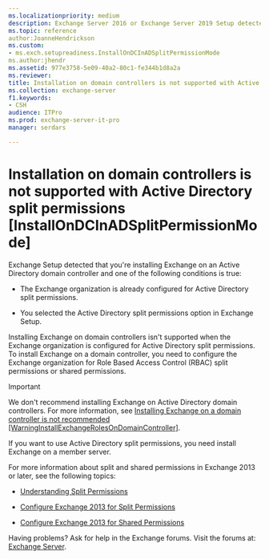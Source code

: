 ```yaml
---
ms.localizationpriority: medium
description: Exchange Server 2016 or Exchange Server 2019 Setup detected that you're installing Exchange on a domain controller in an Active Directory split permissions organization.
ms.topic: reference
author:JoanneHendrickson
ms.custom:
- ms.exch.setupreadiness.InstallOnDCInADSplitPermissionMode
ms.author:jhendr
ms.assetid: 977e3758-5e09-40a2-80c1-fe344b1d8a2a
ms.reviewer: 
title: Installation on domain controllers is not supported with Active Directory split permissions [InstallOnDCInADSplitPermissionMode]
ms.collection: exchange-server
f1.keywords:
- CSH
audience: ITPro
ms.prod: exchange-server-it-pro
manager: serdars

---
```


# Installation on domain controllers is not supported with Active Directory split permissions [InstallOnDCInADSplitPermissionMode]

Exchange Setup detected that you're installing Exchange on an Active Directory domain controller and one of the following conditions is true:

- The Exchange organization is already configured for Active Directory split permissions.

- You selected the Active Directory split permissions option in Exchange Setup.

Installing Exchange on domain controllers isn't supported when the Exchange organization is configured for Active Directory split permissions. To install Exchange on a domain controller, you need to configure the Exchange organization for Role Based Access Control (RBAC) split permissions or shared permissions.

> [!IMPORTANT]
> We don't recommend installing Exchange on Active Directory domain controllers. For more information, see [Installing Exchange on a domain controller is not recommended [WarningInstallExchangeRolesOnDomainController]](ms-exch-setupreadiness-warninginstallexchangerolesondomaincontroller.md).

If you want to use Active Directory split permissions, you need install Exchange on a member server.

For more information about split and shared permissions in Exchange 2013 or later, see the following topics:

- [Understanding Split Permissions](../../../ExchangeServer2013/understanding-split-permissions-exchange-2013-help.md)

- [Configure Exchange 2013 for Split Permissions](../../../ExchangeServer2013/configure-exchange-2013-for-split-permissions-exchange-2013-help.md)

- [Configure Exchange 2013 for Shared Permissions](../../../ExchangeServer2013/configure-exchange-2013-for-shared-permissions-exchange-2013-help.md)

Having problems? Ask for help in the Exchange forums. Visit the forums at: [Exchange Server](https://social.technet.microsoft.com/forums/office/home?category=exchangeserver).